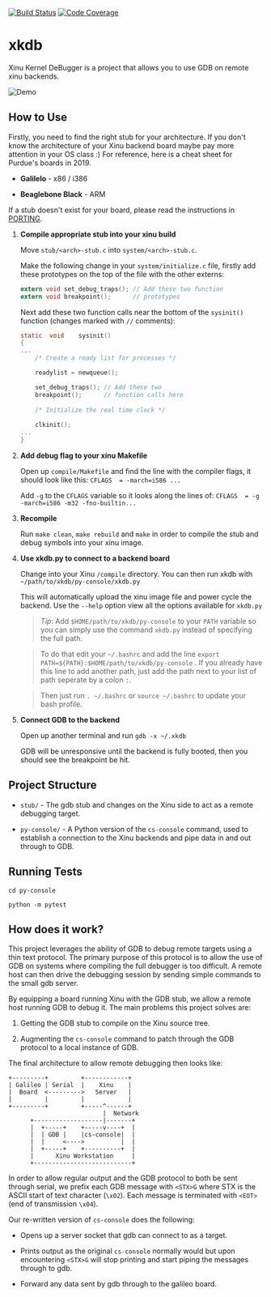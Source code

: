 [![Build Status](https://travis-ci.org/ammaraskar/xkdb.svg?branch=master)](https://travis-ci.org/ammaraskar/xkdb)
[![Code Coverage](https://codecov.io/gh/ammaraskar/xkdb/branch/master/graph/badge.svg)](https://codecov.io/gh/ammaraskar/xkdb)
# xkdb
Xinu Kernel DeBugger is a project that allows you to use GDB on remote
xinu backends.

![Demo](https://i.imgur.com/9S6KIva.gif)

## How to Use

Firstly, you need to find the right stub for your architecture. If you
don't know the architecture of your Xinu backend board maybe pay more
attention in your OS class :) For reference, here is a cheat sheet for Purdue's
boards in 2019.

* **Galilelo** - x86 / i386

* **Beaglebone Black** - ARM

If a stub doesn't exist for your board, please read the instructions in
[PORTING](PORTING.md).

1. **Compile appropriate stub into your xinu build**

   Move `stub/<arch>-stub.c` into `system/<arch>-stub.c`.

   Make the following change in your `system/initialize.c` file, firstly add
   these prototypes on the top of the file with the other externs:

   ```c
   extern void set_debug_traps(); // Add these two function
   extern void breakpoint();      // prototypes
   ```

   Next add these two function calls near the bottom of the `sysinit()` 
   function (changes marked with `//` comments):

   ```c
   static  void    sysinit()
   {
   ...
       /* Create a ready list for processes */

       readylist = newqueue();

       set_debug_traps(); // Add these two
       breakpoint();      // function calls here
        
       /* Initialize the real time clock */
    
       clkinit();
   ...
   }
    ```

2. **Add debug flag to your xinu Makefile**

   Open up `compile/Makefile` and find the line with the compiler flags, it
   should look like this: ```CFLAGS  = -march=i586 ...```

   Add `-g` to the `CFLAGS` variable so it looks along the lines of:
   ```CFLAGS  = -g -march=i586 -m32 -fno-builtin...```
   
3. **Recompile**

   Run `make clean`, `make rebuild` and `make` in order to compile the stub
   and debug symbols into your xinu image.

4. **Use xkdb.py to connect to a backend board**

   Change into your Xinu `/compile` directory. You can then run xkdb with
   `~/path/to/xkdb/py-console/xkdb.py`
   
   This will automatically upload the xinu image file and power cycle the
   backend. Use the `--help` option view all the options available for
   `xkdb.py`
   
   >*Tip*: Add `$HOME/path/to/xkdb/py-console` to your `PATH` variable so you can
   >simply use the command `xkdb.py` instead of specifying the full path.
   
   >To do that edit your `~/.bashrc` and add the line `export PATH=${PATH}:$HOME/path/to/xkdb/py-console` .
   >If you already have this line to add another path, just add the path next to your list of path seperate by a colon `:`.
   
   >Then just run `. ~/.bashrc` or `source ~/.bashrc` to update your bash profile.

5. **Connect GDB to the backend**

   Open up another terminal and run `gdb -x ~/.xkdb`

   GDB will be unresponsive until the backend is fully booted, then you should
   see the breakpoint be hit.

## Project Structure

* `stub/` - The gdb stub and changes on the Xinu side to act as
  a remote debugging target.

* `py-console/` - A Python version of the `cs-console` command,
  used to establish a connection to the Xinu backends and pipe
  data in and out through to GDB.

## Running Tests

`cd py-console`

`python -m pytest`

## How does it work?

This project leverages the ability of GDB to debug remote targets using a thin
text protocol. The primary purpose of this protocol is to allow the use of GDB 
on systems where compiling the full debugger is too difficult. A remote host
can then drive the debugging session by sending simple commands to the small
gdb server. 

By equipping a board running Xinu with the GDB stub, we allow a remote host 
running GDB to debug it. The main problems this project solves are:

1. Getting the GDB stub to compile on the Xinu source tree.

2. Augmenting the `cs-console` command to patch through the GDB protocol 
   to a local instance of GDB.

The final architecture to allow remote debugging then looks like: 

```
+---------+         +------------+
| Galileo | Serial  |    Xinu    |
|  Board  <--------->   Server   |
|         |         |            |
+---------+         +-----^------+
                          |  Network
      +-------------------|-------+
      |  +-----+    +-----v----+  |
      |  | GDB |    |cs-console|  |
      |  |     <---->          |  |
      |  +-----+    +----------+  |
      |      Xinu Workstation     |
      +---------------------------+

```

In order to allow regular output and the GDB protocol to both be sent through
serial, we prefix each GDB message with `<STX>G` where STX is the ASCII start
of text character (`\x02`). Each message is terminated with `<EOT>` (end of
transmission `\x04`).

Our re-written version of `cs-console` does the following:

* Opens up a server socket that gdb can connect to as a target.

* Prints output as the original `cs-console` normally would but upon
  encountering `<STX>G` will stop printing and start piping the messages
  through to gdb.

* Forward any data sent by gdb through to the galileo board.
